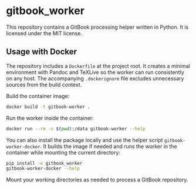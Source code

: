 # gitbook_worker

This repository contains a GitBook processing helper written in Python. It is licensed under the MIT license.

## Usage with Docker

The repository includes a `Dockerfile` at the project root. It creates a
minimal environment with Pandoc and TeXLive so the worker can run
consistently on any host. The accompanying `.dockerignore` file excludes
unnecessary sources from the build context.

Build the container image:

```bash
docker build -t gitbook-worker .
```

Run the worker inside the container:

```bash
docker run --rm -v $(pwd):/data gitbook-worker --help
```

You can also install the package locally and use the helper script
`gitbook-worker-docker`. It builds the image if needed and runs the worker in the
container while mounting the current directory:

```bash
pip install -e gitbook_worker
gitbook-worker-docker --help
```

Mount your working directories as needed to process a GitBook repository.
